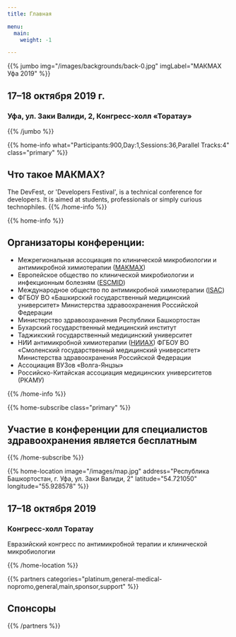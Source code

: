 ```yaml
---
title: Главная

menu:
  main:
    weight: -1

---
```



{{% jumbo img="/images/backgrounds/back-0.jpg" imgLabel="МАКМАХ Уфа 2019" %}}

## 17–18 октября 2019 г.
### Уфа, ул. Заки Валиди, 2, Конгресс-холл «Торатау»

<!-- <a class="btn primary btn-lg" style="margin-top: 1em;" href="https://drive.google.com/file/d/1td_9Cr1b2JZvv0bCpOCJNDsEWgVgEp2Y/view?usp=sharing" target="_blank">Become a sponsor</a> -->

<!--
<a class="btn primary btn-lg" href="https://conference-hall.io/public/event/HJRThubF4uYPkb7jSUxi">
    <svg class="icon icon-cfp"><use xlink:href="#cfp"></use></svg>Submit a presentation
</a>
-->

{{% /jumbo %}}



{{% home-info what="Participants:900,Day:1,Sessions:36,Parallel Tracks:4" class="primary" %}}
## Что такое МАКМАХ?

The DevFest, or 'Developers Festival', is a technical conference for developers. 
It is aimed at students, professionals or simply curious technophiles.
{{% /home-info %}}


<!--{{< youtube-section link="OH_Ne4Bm8I0" title="XXI конгресс МАКМАХ 22-24 мая 2019" class="" >}}-->

<!-- ... -->



{{% home-info %}}
## Организаторы конференции:

<ul>
  <li>Межрегиональная ассоциация по клинической микробиологии и антимикробной химиотерапии (<a href="http://www.iacmac.ru/iacmac/" target="_blank">МАКМАХ</a>)</li>
  <li>Европейское общество по клинической микробиологии и инфекционным болезням (<a href="/url?www.escmid.org/" target="_blank">ESCMID</a>)</li>
  <li>Международное общество по антимикробной химиотерапии (<a href="http://www.ischemo.org/" target="_blank">ISAC</a>)</li>
  <li>ФГБОУ ВО «Башкирский государственный медицинский университет» Министерства здравоохранения Российской Федерации</li>
  <li>Министерство здравоохранения Республики Башкортостан</li>
  <li>Бухарский государственный медицинский институт</li>
  <li>Таджикский государственный медицинский университет</li>
  <li>НИИ антимикробной химиотерапии (<a href="http://www.iacmac.ru/iac.php" target="_blank">НИИАХ</a>) ФГБОУ ВО «Смоленский государственный медицинский университет» Министерства здравоохранения Российской Федерации</li>
  <li>Ассоциация ВУЗов «Волга-Янцзы»</li>
  <li>Российско-Китайская ассоциация медицинских университетов (РКАМУ)</li>
</ul>

<!--{{< button-link label="Submit a presentation"
                url="https://conference-hall.io/public/event/HJRThubF4uYPkb7jSUxi"
                icon="cfp" >}}--> 


<!--{{< button-link label="Список всех докладчиков"
                url="./speakers"
                icon="right" >}}-->

{{% /home-info %}}


<!-- ... -->

{{% home-subscribe  class="primary" %}}

## Участие в конференции для специалистов здравоохранения является бесплатным

{{% /home-subscribe %}}

<!-- 

{{% home-tickets class="primary" %}}
# Tickets <a class="btn primary" href="https://www.billetweb.fr/devfest-toulouse-2019" target="_blank"><svg class="icon icon-cfp"><use xlink:href="#ticket"></use></svg>Ticketing</a>
<ul>
<li>{{< ticket name="Blind Birds"
           starts="2019-03-25"
           ends="2019-04-25"
           price="40 €"
           info="50 first places"
           soldOut="true"
           url="https://www.billetweb.fr/devfest-toulouse-2019" >}}</li>
<li>{{< ticket name="Early Birds"
           starts="2019-04-25"
           ends="2019-06-22"
           price="60 €"
           info="80 first places"
           soldOut="true"
           url="https://www.billetweb.fr/devfest-toulouse-2019" >}}</li>
<li>{{< ticket name="Normal"
           starts="2019-06-22"
           ends="2019-10-03"
           price="80 €"
           info="300 last places"
           soldOut="true"
           url="https://www.billetweb.fr/devfest-toulouse-2019" >}}</li>
</ul>
\* Your ticket gives you access to all conferences, coffee breaks, and lunch. Accommodation is NOT included in this price.

{{% /home-tickets %}}


-->

{{% home-location
    image="/images/map.jpg"
    address="Республика Башкортостан, г. Уфа, ул. Заки Валиди, 2"
    latitude="54.721050"
    longitude="55.928578" %}}

## 17–18 октября 2019

### Конгресс-холл Торатау

Евразийский конгресс по антимикробной терапии и клинической микробиологии

{{% /home-location %}}


<!-- ... --> 

{{% partners categories="platinum,general-medical-nopromo,general,main,sponsor,support" %}}
## Спонсоры 

{{% /partners %}}
